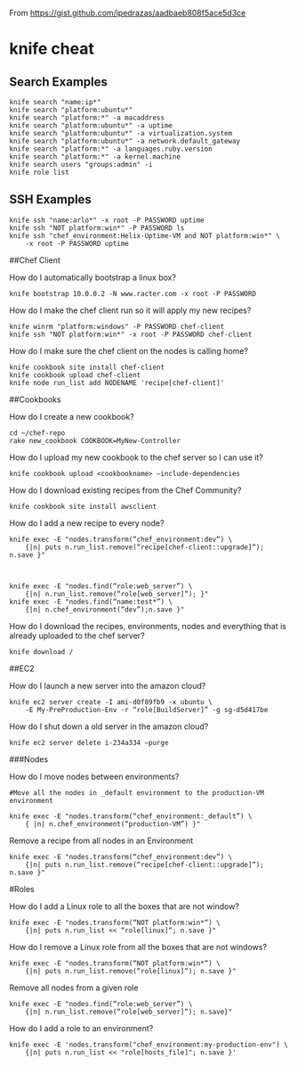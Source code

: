 From https://gist.github.com/ipedrazas/aadbaeb808f5ace5d3ce
# knife cheat

## Search Examples

	knife search "name:ip*" 
	knife search "platform:ubuntu*"
	knife search "platform:*" -a macaddress
	knife search "platform:ubuntu*" -a uptime
	knife search "platform:ubuntu*" -a virtualization.system
	knife search "platform:ubuntu*" -a network.default_gateway
	knife search "platform:*" -a languages.ruby.version
	knife search "platform:*" -a kernel.machine
	knife search users "groups:admin" -i
	knife role list

## SSH Examples

	knife ssh "name:arlo*" -x root -P PASSWORD uptime
	knife ssh "NOT platform:win*" -P PASSWORD ls
	knife ssh "chef_environment:Helix-Uptime-VM and NOT platform:win*" \
		-x root -P PASSWORD uptime

##Chef Client

How do I automatically bootstrap a linux box?

	knife bootstrap 10.0.0.2 -N www.racter.com -x root -P PASSWORD

How do I make the chef client run so it will apply my new recipes?

	knife winrm "platform:windows" -P PASSWORD chef-client
	knife ssh "NOT platform:win*" -x root -P PASSWORD chef-client

How do I make sure the chef client on the nodes is calling home?

	knife cookbook site install chef-client
	knife cookbook upload chef-client
	knife node run_list add NODENAME 'recipe[chef-client]'

##Cookbooks

How do I create a new cookbook?

	cd ~/chef-repo
	rake new_cookbook COOKBOOK=MyNew-Controller

How do I upload my new cookbook to the chef server so I can use it?

	knife cookbook upload <cookbookname> –include-dependencies

How do I download existing recipes from the Chef Community?

	knife cookbook site install awsclient

How do I add a new recipe to every node?

	knife exec -E "nodes.transform(“chef_environment:dev“) \
		{|n| puts n.run_list.remove(“recipe[chef-client::upgrade]“); n.save }"

 

	knife exec -E "nodes.find(“role:web_server”) \
		{|n| n.run_list.remove(“role[web_server]“); }"
	knife exec -E "nodes.find(“name:test*”) \
		{|n| n.chef_environment(“dev”);n.save }"

 

How do I download the recipes, environments, nodes and everything that is already uploaded to the chef server?

	knife download /

##EC2

How do I launch a new server into the amazon cloud?

	knife ec2 server create -I ami-d0f89fb9 -x ubuntu \
		-E My-PreProduction-Env -r “role[BuildServer]” -g sg-d5d417be

How do I shut down a old server in the amazon cloud?

	knife ec2 server delete i-234a334 –purge

 

###Nodes

How do I move nodes between environments?

	#Move all the nodes in _default environment to the production-VM environment

	knife exec -E "nodes.transform(“chef_environment:_default”) \
		{ |n| n.chef_environment(“production-VM”) }"

Remove a recipe from all nodes in an Environment

	knife exec -E "nodes.transform(“chef_environment:dev”) \ 
		{|n| puts n.run_list.remove(“recipe[chef-client::upgrade]“); n.save }"

 

#Roles

How do I add a Linux role to all the boxes that are not window?

	knife exec -E "nodes.transform(“NOT platform:win*“) \
		{|n| puts n.run_list << “role[linux]“; n.save }"

How do I remove a Linux role from all the boxes that are not windows?

	knife exec -E "nodes.transform(“NOT platform:win*“) \
		{|n| puts n.run_list.remove(“role[linux]“); n.save }"

Remove all nodes from a given role

	knife exec -E "nodes.find(“role:web_server”) \
		{|n| n.run_list.remove(“role[web_server]“); n.save}"

 

How do I add a role to an environment?

	knife exec -E 'nodes.transform("chef_environment:my-production-env") \
		{|n| puts n.run_list << "role[hosts_file]"; n.save }'
